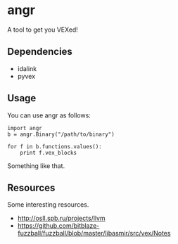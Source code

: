 # angr

A tool to get you VEXed!

## Dependencies

- idalink
- pyvex

## Usage

You can use angr as follows:

	import angr
	b = angr.Binary("/path/to/binary")

	for f in b.functions.values():
		print f.vex_blocks

Something like that.

## Resources

Some interesting resources.

- http://osll.spb.ru/projects/llvm
- https://github.com/bitblaze-fuzzball/fuzzball/blob/master/libasmir/src/vex/Notes
